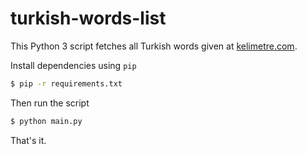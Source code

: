 # turkish-words-list

This Python 3 script fetches all Turkish words given at [kelimetre.com](https://www.kelimetre.com/).

Install dependencies using `pip`

```bash
$ pip -r requirements.txt
```

Then run the script

```bash
$ python main.py
```

That's it.
